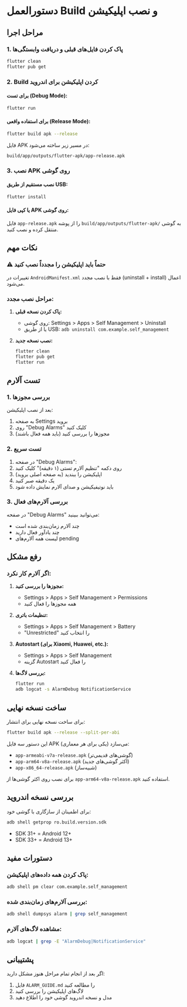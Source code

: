 # دستورالعمل Build و نصب اپلیکیشن

## مراحل اجرا

### 1. پاک کردن فایل‌های قبلی و دریافت وابستگی‌ها

```bash
flutter clean
flutter pub get
```

### 2. Build کردن اپلیکیشن برای اندروید

#### برای تست (Debug Mode):

```bash
flutter run
```

#### برای استفاده واقعی (Release Mode):

```bash
flutter build apk --release
```

فایل APK در مسیر زیر ساخته می‌شود:

```
build/app/outputs/flutter-apk/app-release.apk
```

### 3. نصب APK روی گوشی

#### نصب مستقیم از طریق USB:

```bash
flutter install
```

#### یا کپی فایل APK روی گوشی:

فایل `app-release.apk` را از پوشه `build/app/outputs/flutter-apk/` به گوشی منتقل کرده و نصب کنید.

## نکات مهم

### ⚠️ حتماً باید اپلیکیشن را مجدداً نصب کنید

تغییرات در `AndroidManifest.xml` فقط با نصب مجدد (uninstall + install) اعمال می‌شود.

### مراحل نصب مجدد:

1. **پاک کردن نسخه قبلی:**

   - روی گوشی: Settings > Apps > Self Management > Uninstall
   - یا از طریق USB: `adb uninstall com.example.self_management`

2. **نصب نسخه جدید:**
   ```bash
   flutter clean
   flutter pub get
   flutter run
   ```

## تست آلارم

### 1. بررسی مجوزها

بعد از نصب اپلیکیشن:

1. به صفحه Settings بروید
2. روی "Debug Alarms" کلیک کنید
3. مجوزها را بررسی کنید (باید همه فعال باشند)

### 2. تست سریع

1. در صفحه "Debug Alarms":
2. روی دکمه "تنظیم آلارم تستی (۱ دقیقه)" کلیک کنید
3. اپلیکیشن را ببندید (به صفحه اصلی بروید)
4. یک دقیقه صبر کنید
5. باید نوتیفیکیشن و صدای آلارم نمایش داده شود

### 3. بررسی آلارم‌های فعال

در صفحه "Debug Alarms" می‌توانید ببینید:

- چند آلارم زمان‌بندی شده است
- چند یادآور فعال دارید
- لیست همه آلارم‌های pending

## رفع مشکل

### اگر آلارم کار نکرد:

1. **مجوزها را بررسی کنید:**

   - Settings > Apps > Self Management > Permissions
   - همه مجوزها را فعال کنید

2. **تنظیمات باتری:**

   - Settings > Apps > Self Management > Battery
   - "Unrestricted" را انتخاب کنید

3. **Autostart (برای Xiaomi, Huawei, etc.):**

   - Settings > Apps > Self Management
   - گزینه Autostart را فعال کنید

4. **بررسی لاگ‌ها:**
   ```bash
   flutter run
   adb logcat -s AlarmDebug NotificationService
   ```

## ساخت نسخه نهایی

برای ساخت نسخه نهایی برای انتشار:

```bash
flutter build apk --release --split-per-abi
```

این دستور سه فایل APK می‌سازد (یکی برای هر معماری):

- `app-armeabi-v7a-release.apk` (گوشی‌های قدیمی‌تر)
- `app-arm64-v8a-release.apk` (اکثر گوشی‌های جدید)
- `app-x86_64-release.apk` (شبیه‌ساز)

برای نصب روی اکثر گوشی‌ها از `app-arm64-v8a-release.apk` استفاده کنید.

## بررسی نسخه اندروید

برای اطمینان از سازگاری با گوشی خود:

```bash
adb shell getprop ro.build.version.sdk
```

- SDK 31+ = Android 12+
- SDK 33+ = Android 13+

## دستورات مفید

### پاک کردن همه داده‌های اپلیکیشن:

```bash
adb shell pm clear com.example.self_management
```

### بررسی آلارم‌های زمان‌بندی شده:

```bash
adb shell dumpsys alarm | grep self_management
```

### مشاهده لاگ‌های آلارم:

```bash
adb logcat | grep -E "AlarmDebug|NotificationService"
```

## پشتیبانی

اگر بعد از انجام تمام مراحل هنوز مشکل دارید:

1. فایل `ALARM_GUIDE.md` را مطالعه کنید
2. لاگ‌های اپلیکیشن را بررسی کنید
3. مدل و نسخه اندروید گوشی خود را اطلاع دهید
